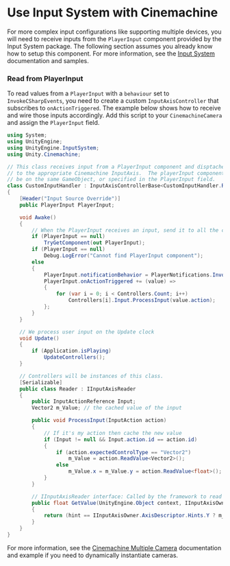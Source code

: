 # Use Input System with Cinemachine

For more complex input configurations like supporting multiple devices, you will need to receive inputs from the `PlayerInput` component provided by the Input System package. The following section assumes you already know how to setup this component. For more information, see the [Input System](https://docs.unity3d.com/Packages/com.unity.inputsystem@1.5/manual/index.html) documentation and samples.

### Read from PlayerInput

To read values from a `PlayerInput` with a `behaviour` set to `InvokeCSharpEvents`, you need to create a custom `InputAxisController` that subscribes to `onActionTriggered`. The example below shows how to receive and wire those inputs accordingly. Add this script to your `CinemachineCamera` and assign the `PlayerInput` field.

```cs
using System;
using UnityEngine;
using UnityEngine.InputSystem;
using Unity.Cinemachine;

// This class receives input from a PlayerInput component and disptaches it
// to the appropriate Cinemachine InputAxis.  The playerInput component should
// be on the same GameObject, or specified in the PlayerInput field.
class CustomInputHandler : InputAxisControllerBase<CustomInputHandler.Reader>
{
    [Header("Input Source Override")]
    public PlayerInput PlayerInput;

    void Awake()
    {
        // When the PlayerInput receives an input, send it to all the controllers
        if (PlayerInput == null)
            TryGetComponent(out PlayerInput);
        if (PlayerInput == null)
            Debug.LogError("Cannot find PlayerInput component");
        else
        {
            PlayerInput.notificationBehavior = PlayerNotifications.InvokeCSharpEvents;
            PlayerInput.onActionTriggered += (value) =>
            {
                for (var i = 0; i < Controllers.Count; i++)
                    Controllers[i].Input.ProcessInput(value.action);
            };
        }
    }

    // We process user input on the Update clock
    void Update()
    {
        if (Application.isPlaying)
            UpdateControllers();
    }

    // Controllers will be instances of this class.
    [Serializable]
    public class Reader : IInputAxisReader
    {
        public InputActionReference Input;
        Vector2 m_Value; // the cached value of the input

        public void ProcessInput(InputAction action)
        {
            // If it's my action then cache the new value
            if (Input != null && Input.action.id == action.id)
            {
                if (action.expectedControlType == "Vector2")
                    m_Value = action.ReadValue<Vector2>();
                else
                    m_Value.x = m_Value.y = action.ReadValue<float>();
            }
        }

        // IInputAxisReader interface: Called by the framework to read the input value
        public float GetValue(UnityEngine.Object context, IInputAxisOwner.AxisDescriptor.Hints hint)
        {
            return (hint == IInputAxisOwner.AxisDescriptor.Hints.Y ? m_Value.y : m_Value.x);
        }
    }
}
```

For more information, see the [Cinemachine Multiple Camera](CinemachineMultipleCameras.md) documentation and example if you need to dynamically instantiate cameras.
